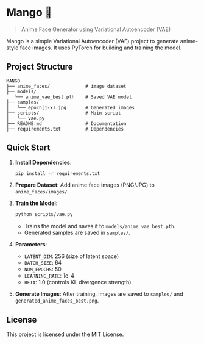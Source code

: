 # Mango 🥭
> Anime Face Generator using Variational Autoencoder (VAE)

Mango is a simple Variational Autoencoder (VAE) project to generate anime-style face images. It uses PyTorch for building and training the model.

## Project Structure
```
MANGO
├── anime_faces/             # image dataset
├── models/
   └── anime_vae_best.pth    # Saved VAE model
├── samples/
│   └── epoch(1-x).jpg       # Generated images
├── scripts/                 # Main script
│   └── vae.py
├── README.md                # Documentation
├── requirements.txt         # Dependencies
```

## Quick Start
1. **Install Dependencies**:
   ```bash
   pip install -r requirements.txt
   ```

2. **Prepare Dataset**:
   Add anime face images (PNG/JPG) to `anime_faces/images/`.

3. **Train the Model**:
   ```bash
   python scripts/vae.py
   ```
   - Trains the model and saves it to `models/anime_vae_best.pth`.
   - Generated samples are saved in `samples/`.

4. **Parameters**:
   - `LATENT_DIM`: 256 (size of latent space)
   - `BATCH_SIZE`: 64
   - `NUM_EPOCHS`: 50
   - `LEARNING_RATE`: 1e-4
   - `BETA`: 1.0 (controls KL divergence strength)

5. **Generate Images**:
   After training, images are saved to `samples/` and `generated_anime_faces_best.png`.

## License
This project is licensed under the MIT License.
